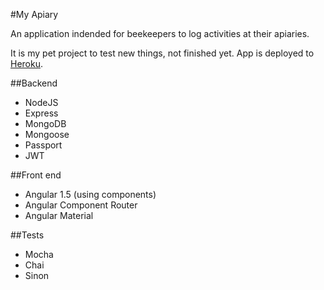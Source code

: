 #My Apiary

An application indended for beekeepers to log activities at their apiaries.

It is my pet project to test new things, not finished yet.
App is deployed to [Heroku](http://myapiary.herokuapp.com). 

##Backend
* NodeJS
* Express
* MongoDB
* Mongoose
* Passport
* JWT

##Front end
* Angular 1.5 (using components)
* Angular Component Router
* Angular Material

##Tests
* Mocha
* Chai
* Sinon
